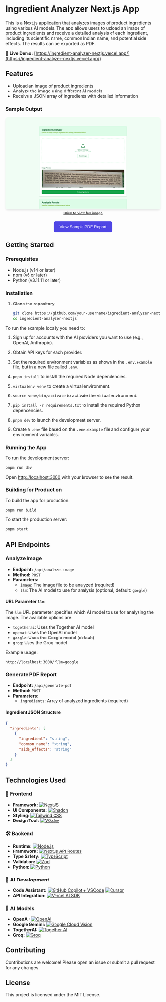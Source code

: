 # Ingredient Analyzer Next.js App

This is a Next.js application that analyzes images of product ingredients using various AI models. The app allows users to upload an image of product ingredients and receive a detailed analysis of each ingredient, including its scientific name, common Indian name, and potential side effects. The results can be exported as PDF.

🚀 **Live Demo:** [https://ingredient-analyzer-nextjs.vercel.app/](https://ingredient-analyzer-nextjs.vercel.app/)

## Features

- Upload an image of product ingredients
- Analyze the image using different AI models
- Receive a JSON array of ingredients with detailed information

### Sample Output

<div align="center">
  <a href="sample/app_output.png" target="_blank">
    <img src="sample/app_output.png" alt="Sample Ingredient Analysis Output" 
      width="600" height="300" 
      style="object-fit: cover; object-position: top; border-radius: 8px; box-shadow: 0 4px 6px -1px rgb(0 0 0 / 0.1);"
    >
    <br>
    <small>Click to view full image</small>
  </a>
</div>

<div align="center" style="margin-top: 20px;">
  <a href="sample/ingredient_analysis_sample.pdf" target="_blank" style="text-decoration: none;">
    <button style="background-color: #4F46E5; color: white; padding: 10px 20px; border-radius: 6px; border: none; cursor: pointer; font-weight: 500;">
      View Sample PDF Report
    </button>
  </a>
</div>

## Getting Started

### Prerequisites

- Node.js (v14 or later)
- npm (v6 or later)
- Python (v3.11.11 or later)

### Installation

1. Clone the repository:

    ```sh
    git clone https://github.com/your-username/ingredient-analyzer-nextjs.git
    cd ingredient-analyzer-nextjs
    ```

To run the example locally you need to:

1. Sign up for accounts with the AI providers you want to use (e.g., OpenAI, Anthropic).
2. Obtain API keys for each provider.
3. Set the required environment variables as shown in the `.env.example` file, but in a new file called `.env`.
4. `pnpm install` to install the required Node dependencies.
5. `virtualenv venv` to create a virtual environment.
6. `source venv/bin/activate` to activate the virtual environment.
7. `pip install -r requirements.txt` to install the required Python dependencies.
8. `pnpm dev` to launch the development server.

3. Create a `.env` file based on the `.env.example` file and configure your environment variables.

### Running the App

To run the development server:

```sh
pnpm run dev
```

Open [http://localhost:3000](http://localhost:3000) with your browser to see the result.

### Building for Production

To build the app for production:

```sh
pnpm run build
```

To start the production server:

```sh
pnpm start
```

## API Endpoints

### Analyze Image

- **Endpoint:** `/api/analyze-image`
- **Method:** `POST`
- **Parameters:**
  - `image`: The image file to be analyzed (required)
  - `llm`: The AI model to use for analysis (optional, default: `google`)

#### URL Parameter `llm`

  The `llm` URL parameter specifies which AI model to use for analyzing the image. The available options are:

  - `togetherai`: Uses the Together AI model
  - `openai`: Uses the OpenAI model
  - `google`: Uses the Google model (default)
  - `groq`: Uses the Groq model

Example usage:

  ```sh
  http://localhost:3000/?llm=google
  ```
### Generate PDF Report

- **Endpoint:** `/api/generate-pdf`
- **Method:** `POST`
- **Parameters:**
  - `ingredients`: Array of analyzed ingredients (required)

#### Ingredient JSON Structure

```json
{
  "ingredients": [
    {
      "ingredient": "string",
      "common_name": "string",
      "side_effects": "string"
    }
  ]
}
```

## Technologies Used

### 🚀 Frontend
- **Framework:** [![NextJS](https://img.shields.io/badge/Next.js-000000?style=for-the-badge&logo=next.js&logoColor=white)](https://nextjs.org)
- **UI Components:** [![Shadcn](https://img.shields.io/badge/Shadcn-000000?style=for-the-badge&logo=shadcn&logoColor=white)](https://ui.shadcn.com/)
- **Styling:** [![Tailwind CSS](https://img.shields.io/badge/Tailwind_CSS-38B2AC?style=for-the-badge&logo=tailwind-css&logoColor=white)](https://tailwindcss.com)
- **Design Tool:** [![V0.dev](https://img.shields.io/badge/V0.dev-FF4785?style=for-the-badge&logo=v0&logoColor=white)](https://v0.dev/)

### 🛠️ Backend
- **Runtime:** [![Node.js](https://img.shields.io/badge/Node.js-339933?style=for-the-badge&logo=node.js&logoColor=white)](https://nodejs.org/)
- **Framework:** [![Next.js API Routes](https://img.shields.io/badge/Next.js_API_Routes-000000?style=for-the-badge&logo=next.js&logoColor=white)](https://nextjs.org/docs/api-routes/introduction)
- **Type Safety:** [![TypeScript](https://img.shields.io/badge/TypeScript-3178C6?style=for-the-badge&logo=typescript&logoColor=white)](https://www.typescriptlang.org/)
- **Validation:** [![Zod](https://img.shields.io/badge/Zod-3068B7?style=for-the-badge&logo=zod&logoColor=white)](https://zod.dev/)
- **Python:** [![Python](https://img.shields.io/badge/Python-3776AB?style=for-the-badge&logo=python&logoColor=white)](https://www.python.org/)

### 🤖 AI Development
- **Code Assistant:** [![GitHub Copilot + VSCode](https://img.shields.io/badge/GitHub_Copilot_+_VSCode-24292e?style=for-the-badge&logo=github&logoColor=white)](https://github.com/features/copilot) [![Cursor](https://img.shields.io/badge/Cursor_IDE-000000?style=for-the-badge&logo=cursor&logoColor=white)](https://cursor.sh/)
- **API Integration:** [![Vercel AI SDK](https://img.shields.io/badge/Vercel_AI_SDK-000000?style=for-the-badge&logo=vercel&logoColor=white)](https://sdk.vercel.ai/)

### 🧠 AI Models
- **OpenAI:** [![OpenAI](https://img.shields.io/badge/OpenAI_GPT--4V-412991?style=for-the-badge&logo=openai&logoColor=white)](https://openai.com/gpt-4)
- **Google Gemini:** [![Google Cloud Vision](https://img.shields.io/badge/Google_Cloud_Vision-4285F4?style=for-the-badge&logo=google-cloud&logoColor=white)](https://cloud.google.com/vision)
- **TogetherAI:** [![Together AI](https://img.shields.io/badge/Together_AI-3B82F6?style=for-the-badge&logo=data:image/svg+xml;base64,PHN2ZyB4bWxucz0iaHR0cDovL3d3dy53My5vcmcvMjAwMC9zdmciIHZpZXdCb3g9IjAgMCAyNCAyNCI+PHBhdGggZD0iTTEyIDJMMiA3djEwbDEwIDUgMTAtNVY3TDEyIDJ6IiBmaWxsPSIjZmZmIi8+PC9zdmc+)](https://www.together.ai/)
- **Groq:** [![Groq](https://img.shields.io/badge/Groq_LLM-000000?style=for-the-badge&logo=data:image/svg+xml;base64,PHN2ZyB4bWxucz0iaHR0cDovL3d3dy53My5vcmcvMjAwMC9zdmciIHZpZXdCb3g9IjAgMCAyNCAyNCI+PHBhdGggZD0iTTEyIDJhMTAgMTAgMCAxIDAgMTAgMTBoLTEwdi0xMHoiIGZpbGw9IiNmZmYiLz48L3N2Zz4=)](https://www.groq.com/)


## Contributing

Contributions are welcome! Please open an issue or submit a pull request for any changes.

## License

This project is licensed under the MIT License.